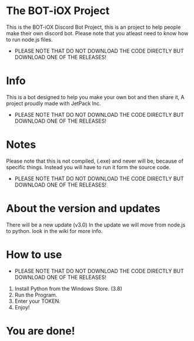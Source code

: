# The BOT-iOX Project
This is the BOT-iOX Discord Bot Project, this is an project to help people make their own discord bot.
Please note that you atleast need to know how to run node.js files. 
+ PLEASE NOTE THAT DO NOT DOWNLOAD THE CODE DIRECTLY BUT DOWNLOAD ONE OF THE RELEASES!
# Info
This is a bot designed to help you make your own bot and then share it, A project proudly made with JetPack Inc.
+ PLEASE NOTE THAT DO NOT DOWNLOAD THE CODE DIRECTLY BUT DOWNLOAD ONE OF THE RELEASES!
# Notes
Please note that this is not compiled, (.exe) and never will be, because of specific things. Instead you will have to run it form the source code.
+ PLEASE NOTE THAT DO NOT DOWNLOAD THE CODE DIRECTLY BUT DOWNLOAD ONE OF THE RELEASES!
# About the version and updates
There will be a new update (v3.0) In the update we will move from node.js to python. look in the wiki for more info.
	
# How to use
+ PLEASE NOTE THAT DO NOT DOWNLOAD THE CODE DIRECTLY BUT DOWNLOAD ONE OF THE RELEASES!
1. Install Python from the Windows Store. (3.8)
2. Run the Program.
3. Enter your TOKEN. 
4. Enjoy!

# You are done!
